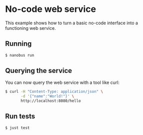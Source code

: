 # No-code web service

This example shows how to turn a basic no-code interface into a functioning web service.

## Running

```sh
$ nanobus run
```

## Querying the service

You can now query the web service with a tool like curl:

```sh
$ curl -H "Content-Type: application/json" \
       -d '{"name":"World!"}' \
       http://localhost:8080/hello
```

## Run tests

```sh
$ just test
```